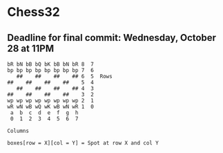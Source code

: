 # Chess32
## Deadline for final commit: Wednesday, October 28 at 11PM

```
bR bN bB bQ bK bB bN bR 8  7
bp bp bp bp bp bp bp bp 7  6
   ##    ##    ##    ## 6  5  Rows
##    ##    ##    ##    5  4
   ##    ##    ##    ## 4  3
##    ##    ##    ##    3  2 
wp wp wp wp wp wp wp wp 2  1
wR wN wB wQ wK wB wN wR 1  0
 a  b  c  d  e  f  g  h
 0  1  2  3  4  5  6  7

Columns
```
```boxes[row = X][col = Y] = Spot at row X and col Y``` 
